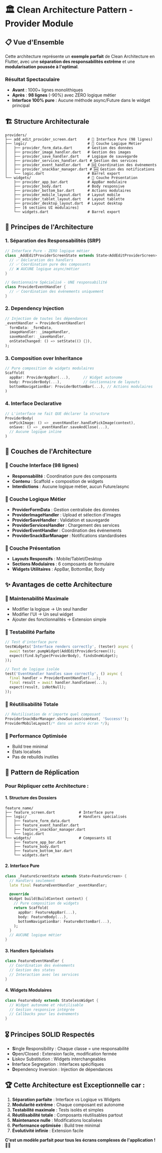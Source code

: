 # 🏛️ Clean Architecture Pattern - Provider Module

## 📋 Vue d'Ensemble

Cette architecture représente un **exemple parfait** de Clean Architecture en Flutter, avec une **séparation des responsabilités extrême** et une **modularisation poussée à l'optimal**.

### **Résultat Spectaculaire**
- **Avant** : 1000+ lignes monolithiques
- **Après** : **98 lignes** (-90%) avec ZÉRO logique métier
- **Interface 100% pure** : Aucune méthode async/Future dans le widget principal

## 🏗️ Structure Architecturale

```
providers/
├── add_edit_provider_screen.dart     # 🎯 Interface Pure (98 lignes)
├── logic/                            # 🧠 Couche Logique Métier
│   ├── provider_form_data.dart       # Gestion des données
│   ├── provider_image_handler.dart   # Gestion des images
│   ├── provider_save_handler.dart    # Logique de sauvegarde
│   ├── provider_services_handler.dart # Gestion des services
│   ├── provider_event_handler.dart   # 🆕 Coordination des événements
│   ├── provider_snackbar_manager.dart # 🆕 Gestion des notifications
│   └── logic.dart                    # Barrel export
└── widgets/                          # 🎨 Couche Présentation
    ├── provider_app_bar.dart         # AppBar modulaire
    ├── provider_body.dart            # Body responsive
    ├── provider_bottom_bar.dart      # Actions modulaires
    ├── provider_mobile_layout.dart   # Layout mobile
    ├── provider_tablet_layout.dart   # Layout tablette
    ├── provider_desktop_layout.dart  # Layout desktop
    ├── [6 sections UI modulaires]
    └── widgets.dart                  # Barrel export
```

## 🎯 Principes de l'Architecture

### **1. Séparation des Responsabilités (SRP)**
```dart
// Interface Pure - ZÉRO logique métier
class _AddEditProviderScreenState extends State<AddEditProviderScreen> {
  // ✅ Déclaration des handlers
  // ✅ Coordination pure des composants
  // ❌ AUCUNE logique async/métier
}

// Gestionnaire Spécialisé - UNE responsabilité
class ProviderEventHandler {
  // ✅ Coordination des événements uniquement
}
```

### **2. Dependency Injection**
```dart
// Injection de toutes les dépendances
_eventHandler = ProviderEventHandler(
  formData: _formData,
  imageHandler: _imageHandler,
  saveHandler: _saveHandler,
  onStateChanged: () => setState(() {}),
);
```

### **3. Composition over Inheritance**
```dart
// Pure composition de widgets modulaires
Scaffold(
  appBar: ProviderAppBar(...),      // Widget autonome
  body: ProviderBody(...),          // Gestionnaire de layouts
  bottomNavigationBar: ProviderBottomBar(...), // Actions modulaires
)
```

### **4. Interface Declarative**
```dart
// L'interface ne fait QUE déclarer la structure
ProviderBody(
  onPickImage: () => _eventHandler.handlePickImage(context),
  onSave: () => _eventHandler.saveAndClose(...),
  // Aucune logique inline
)
```

## 🧩 Couches de l'Architecture

### **🎯 Couche Interface (98 lignes)**
- **Responsabilité** : Coordination pure des composants
- **Contenu** : Scaffold + composition de widgets
- **Interdictions** : Aucune logique métier, aucun Future/async

### **🧠 Couche Logique Métier**
- **ProviderFormData** : Gestion centralisée des données
- **ProviderImageHandler** : Upload et sélection d'images
- **ProviderSaveHandler** : Validation et sauvegarde
- **ProviderServicesHandler** : Chargement des services
- **ProviderEventHandler** : Coordination des événements
- **ProviderSnackBarManager** : Notifications standardisées

### **🎨 Couche Présentation**
- **Layouts Responsifs** : Mobile/Tablet/Desktop
- **Sections Modulaires** : 6 composants de formulaire
- **Widgets Utilitaires** : AppBar, BottomBar, Body

## ✨ Avantages de cette Architecture

### **🔧 Maintenabilité Maximale**
- Modifier la logique → Un seul handler
- Modifier l'UI → Un seul widget
- Ajouter des fonctionnalités → Extension simple

### **🧪 Testabilité Parfaite**
```dart
// Test d'interface pure
testWidgets('Interface renders correctly', (tester) async {
  await tester.pumpWidget(AddEditProviderScreen());
  expect(find.byType(ProviderBody), findsOneWidget);
});

// Test de logique isolée
test('EventHandler handles save correctly', () async {
  final handler = ProviderEventHandler(...);
  final result = await handler.handleSave(...);
  expect(result, isNotNull);
});
```

### **🔄 Réutilisabilité Totale**
```dart
// Réutilisation de n'importe quel composant
ProviderSnackBarManager.showSuccess(context, 'Success!');
ProviderMobileLayout(/* dans un autre écran */);
```

### **🚀 Performance Optimisée**
- Build tree minimal
- États localisés
- Pas de rebuilds inutiles

## 📐 Pattern de Réplication

### **Pour Répliquer cette Architecture :**

#### **1. Structure des Dossiers**
```
feature_name/
├── feature_screen.dart           # Interface pure
├── logic/                        # Handlers spécialisés
│   ├── feature_form_data.dart
│   ├── feature_event_handler.dart
│   ├── feature_snackbar_manager.dart
│   └── logic.dart
└── widgets/                      # Composants UI
    ├── feature_app_bar.dart
    ├── feature_body.dart
    ├── feature_bottom_bar.dart
    └── widgets.dart
```

#### **2. Interface Pure**
```dart
class _FeatureScreenState extends State<FeatureScreen> {
  // Handlers seulement
  late final FeatureEventHandler _eventHandler;
  
  @override
  Widget build(BuildContext context) {
    // Pure composition de widgets
    return Scaffold(
      appBar: FeatureAppBar(...),
      body: FeatureBody(...),
      bottomNavigationBar: FeatureBottomBar(...),
    );
  }
  // AUCUNE logique métier
}
```

#### **3. Handlers Spécialisés**
```dart
class FeatureEventHandler {
  // Coordination des événements
  // Gestion des states
  // Interaction avec les services
}
```

#### **4. Widgets Modulaires**
```dart
class FeatureBody extends StatelessWidget {
  // Widget autonome et réutilisable
  // Gestion responsive intégrée
  // Callbacks pour les événements
}
```

## 🎖️ Principes SOLID Respectés

- **S**ingle Responsibility : Chaque classe = une responsabilité
- **O**pen/Closed : Extension facile, modification fermée
- **L**iskov Substitution : Widgets interchangeables
- **I**nterface Segregation : Interfaces spécifiques
- **D**ependency Inversion : Injection de dépendances

## 🏆 Cette Architecture est Exceptionnelle car :

1. **Séparation parfaite** : Interface vs Logique vs Widgets
2. **Modularité extrême** : Chaque composant est autonome
3. **Testabilité maximale** : Tests isolés et simples
4. **Réutilisabilité totale** : Composants réutilisables partout
5. **Maintenance nulle** : Modifications localisées
6. **Performance optimisée** : Build tree minimal
7. **Évolutivité infinie** : Extension facile

**C'est un modèle parfait pour tous les écrans complexes de l'application !** 🎯✨
